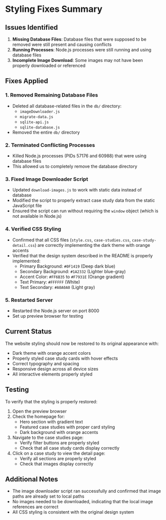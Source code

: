 # Styling Fixes Summary

## Issues Identified

1. **Missing Database Files**: Database files that were supposed to be removed were still present and causing conflicts
2. **Running Processes**: Node.js processes were still running and using database files
3. **Incomplete Image Download**: Some images may not have been properly downloaded or referenced

## Fixes Applied

### 1. Removed Remaining Database Files
- Deleted all database-related files in the `db/` directory:
  - `imageDownloader.js`
  - `migrate-data.js`
  - `sqlite-api.js`
  - `sqlite-database.js`
- Removed the entire `db/` directory

### 2. Terminated Conflicting Processes
- Killed Node.js processes (PIDs 57176 and 60988) that were using database files
- This allowed us to completely remove the database directory

### 3. Fixed Image Downloader Script
- Updated `download-images.js` to work with static data instead of database
- Modified the script to properly extract case study data from the static JavaScript file
- Ensured the script can run without requiring the `window` object (which is not available in Node.js)

### 4. Verified CSS Styling
- Confirmed that all CSS files (`style.css`, `case-studies.css`, `case-study-detail.css`) are correctly implementing the dark theme with orange accents
- Verified that the design system described in the README is properly implemented:
  - Primary Background: `#0F1419` (Deep dark blue)
  - Secondary Background: `#1A2332` (Lighter blue-gray)
  - Accent Color: `#FF6B35` to `#F7931E` (Orange gradient)
  - Text Primary: `#FFFFFF` (White)
  - Text Secondary: `#A0A0A0` (Light gray)

### 5. Restarted Server
- Restarted the Node.js server on port 8000
- Set up preview browser for testing

## Current Status

The website styling should now be restored to its original appearance with:
- Dark theme with orange accent colors
- Properly styled case study cards with hover effects
- Correct typography and spacing
- Responsive design across all device sizes
- All interactive elements properly styled

## Testing

To verify that the styling is properly restored:
1. Open the preview browser
2. Check the homepage for:
   - Hero section with gradient text
   - Featured case studies with proper card styling
   - Dark background with orange accents
3. Navigate to the case studies page:
   - Verify filter buttons are properly styled
   - Check that all case study cards display correctly
4. Click on a case study to view the detail page:
   - Verify all sections are properly styled
   - Check that images display correctly

## Additional Notes

- The image downloader script ran successfully and confirmed that image paths are already set to local paths
- No images needed to be downloaded, indicating that the local image references are correct
- All CSS styling is consistent with the original design system